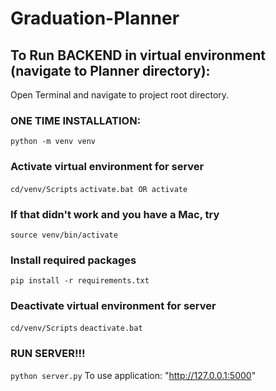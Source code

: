 # Graduation-Planner

## To Run BACKEND in virtual environment (navigate to Planner directory):
Open Terminal and navigate to project root directory.

### ONE TIME INSTALLATION:
```python -m venv venv```

### Activate virtual environment for server
```cd/venv/Scripts```
```activate.bat OR activate```
### If that didn't work and you have a Mac, try
```source venv/bin/activate```

### Install required packages
```pip install -r requirements.txt```

### Deactivate virtual environment for server
```cd/venv/Scripts```
```deactivate.bat```

### RUN SERVER!!!
```python server.py```
To use application: "http://127.0.0.1:5000"
